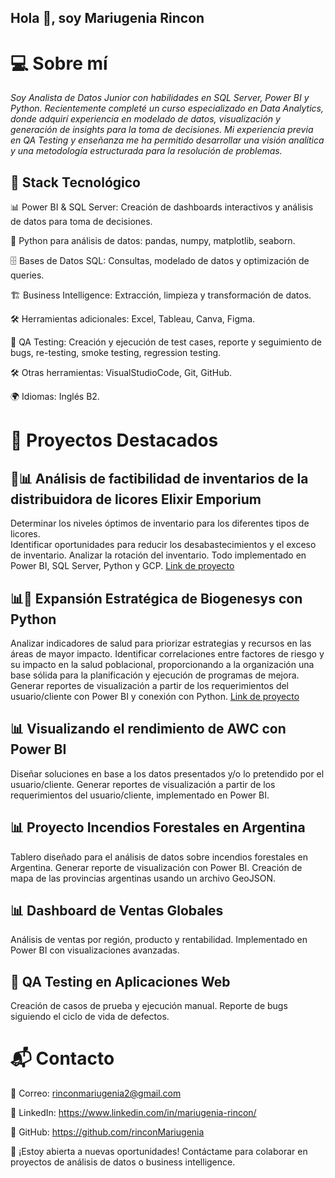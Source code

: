 ## Hola 👋, soy Mariugenia Rincon


# 💻 Sobre mí

*Soy Analista de Datos Junior con habilidades en SQL Server, Power BI y Python. Recientemente completé un curso especializado en Data Analytics, donde adquirí experiencia en modelado de datos, visualización y generación de insights para la toma de decisiones. Mi experiencia previa en QA Testing y enseñanza me ha permitido desarrollar una visión analítica y una metodología estructurada para la resolución de problemas.*

## 🔹 Stack Tecnológico

📊 Power BI & SQL Server: Creación de dashboards interactivos y análisis de datos para toma de decisiones.

🐍 Python para análisis de datos: pandas, numpy, matplotlib, seaborn.

🗄 Bases de Datos SQL: Consultas, modelado de datos y optimización de queries.

🏗 Business Intelligence: Extracción, limpieza y transformación de datos.

🛠 Herramientas adicionales: Excel, Tableau, Canva, Figma.

🔎 QA Testing: Creación y ejecución de test cases, reporte y seguimiento de bugs, re-testing, smoke testing, regression testing.

🛠 Otras herramientas: VisualStudioCode, Git, GitHub.

🌍 Idiomas: Inglés B2.



# 📂 Proyectos Destacados

## 🐍📊 Análisis de factibilidad de inventarios de la distribuidora de licores Elixir Emporium
Determinar los niveles óptimos de inventario para los diferentes tipos de licores.  
Identificar oportunidades para reducir los desabastecimientos y el exceso de inventario. 
Analizar la rotación del inventario. 
Todo implementado en Power BI, SQL Server, Python y GCP.
[Link de proyecto](https://github.com/rinconMariugenia/Factibilidad-de-Inventarios-Grupal.git)

## 📊🐍 Expansión Estratégica de Biogenesys con Python
Analizar indicadores de salud para priorizar estrategias y recursos en las áreas de mayor impacto.
Identificar correlaciones entre factores de riesgo y su impacto en la salud poblacional, proporcionando a la organización una base sólida para la planificación y ejecución de programas de mejora.
Generar reportes de visualización a partir de los requerimientos del usuario/cliente con Power BI y conexión con Python.
[Link de proyecto](https://github.com/rinconMariugenia/PIM4-Farmaceutica-Biogenesys-Individual.git)

## 📊 Visualizando el rendimiento de AWC con Power BI
Diseñar soluciones en base a los datos presentados y/o lo pretendido por el usuario/cliente. 
Generar reportes de visualización a partir de los requerimientos del usuario/cliente, implementado en Power BI.

## 📊 Proyecto Incendios Forestales en Argentina
Tablero diseñado para el análisis de datos sobre incendios forestales en Argentina.
Generar reporte de visualización con Power BI.
Creación de mapa de las provincias argentinas usando un archivo GeoJSON.

## 📊 Dashboard de Ventas Globales
Análisis de ventas por región, producto y rentabilidad.
Implementado en Power BI con visualizaciones avanzadas.

## 🧪 QA Testing en Aplicaciones Web
Creación de casos de prueba y ejecución manual.
Reporte de bugs siguiendo el ciclo de vida de defectos.


# 📬 Contacto

📧 Correo: rinconmariugenia2@gmail.com

🔗 LinkedIn: https://www.linkedin.com/in/mariugenia-rincon/

🐙 GitHub:  https://github.com/rinconMariugenia

🚀 ¡Estoy abierta a nuevas oportunidades! Contáctame para colaborar en proyectos de análisis de datos o business intelligence.
